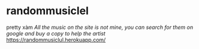 # randommusiclel
pretty xàm
*All the music on the site is not mine, you can search for them on google and buy a copy to help the artist*
https://randommusiclul.herokuapp.com/
